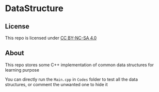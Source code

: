 # DataStructure

## License
This repo is licensed under [CC BY-NC-SA 4.0](https://creativecommons.org/licenses/by-nc-sa/4.0/deed.zh-hans)

## About
This repo stores some C++ implementation of common data structures for learning purpose

You can directly run the `Main.cpp` in `Codes` folder to test all the data structures, or comment the unwanted one to hide it